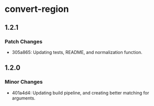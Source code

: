 # convert-region

## 1.2.1

### Patch Changes

- 305a865: Updating tests, README, and normalization function.

## 1.2.0

### Minor Changes

- 401a4d4: Updating build pipeline, and creating better matching for arguments.

